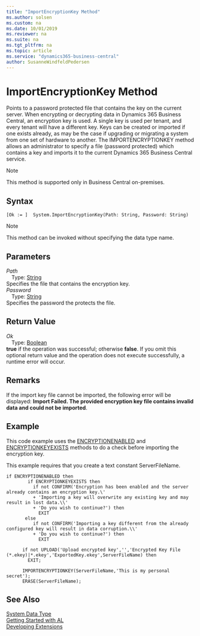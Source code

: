 ```yaml
---
title: "ImportEncryptionKey Method"
ms.author: solsen
ms.custom: na
ms.date: 10/01/2019
ms.reviewer: na
ms.suite: na
ms.tgt_pltfrm: na
ms.topic: article
ms.service: "dynamics365-business-central"
author: SusanneWindfeldPedersen
---
```

[//]: # (START>DO_NOT_EDIT)
[//]: # (IMPORTANT:Do not edit any of the content between here and the END>DO_NOT_EDIT.)
[//]: # (Any modifications should be made in the .xml files in the ModernDev repo.)
# ImportEncryptionKey Method
Points to a password protected file that contains the key on the current server. When encrypting or decrypting data in Dynamics 365 Business Central, an encryption key is used. A single key is used per tenant, and every tenant will have a different key. Keys can be created or imported if one exists already, as may be the case if upgrading or migrating a system from one set of hardware to another. The IMPORTENCRYPTIONKEY method allows an administrator to specify a file (password protected) which contains a key and imports it to the current Dynamics 365 Business Central service.

> [!NOTE]
> This method is supported only in Business Central on-premises.

## Syntax
```
[Ok := ]  System.ImportEncryptionKey(Path: String, Password: String)
```
> [!NOTE]  
> This method can be invoked without specifying the data type name.  
## Parameters
*Path*  
&emsp;Type: [String](../string/string-data-type.md)  
Specifies the file that contains the encryption key.  
*Password*  
&emsp;Type: [String](../string/string-data-type.md)  
Specifies the password the protects the file.  


## Return Value
*Ok*  
&emsp;Type: [Boolean](../boolean/boolean-data-type.md)  
**true** if the operation was successful; otherwise **false**.  If you omit this optional return value and the operation does not execute successfully, a runtime error will occur.    


[//]: # (IMPORTANT: END>DO_NOT_EDIT)

## Remarks  
 If the import key file cannot be imported, the following error will be displayed: **Import Failed. The provided encryption key file contains invalid data and could not be imported**.  

## Example  
 This code example uses the [ENCRYPTIONENABLED](../../methods-auto/system/system-encryptionenabled-method.md) and [ENCRYPTIONKEYEXISTS](../../methods-auto/system/system-encryptionkeyexists-method.md) methods to do a check before importing the encryption key.  

 This example requires that you create a text constant ServerFileName.  

```  
if ENCRYPTIONENABLED then  
        if ENCRYPTIONKEYEXISTS then  
          if not CONFIRM('Encryption has been enabled and the server already contains an encryption key.\'  
          + 'Importing a key will overwrite any existing key and may result in lost data.\\'  
          + 'Do you wish to continue?') then  
            EXIT  
       else  
          if not CONFIRM('Importing a key different from the already configured key will result in data corruption.\\'  
          + 'Do you wish to continue?') then  
            EXIT  

      if not UPLOAD('Upload encrypted key','','Encrypted Key File (*.ekey)|*.ekey','ExportedKey.ekey',ServerFileName) then  
        EXIT;  

      IMPORTENCRYPTIONKEY(ServerFileName,'This is my personal secret');  
      ERASE(ServerFileName);  
```  

## See Also
[System Data Type](system-data-type.md)  
[Getting Started with AL](../../devenv-get-started.md)  
[Developing Extensions](../../devenv-dev-overview.md)